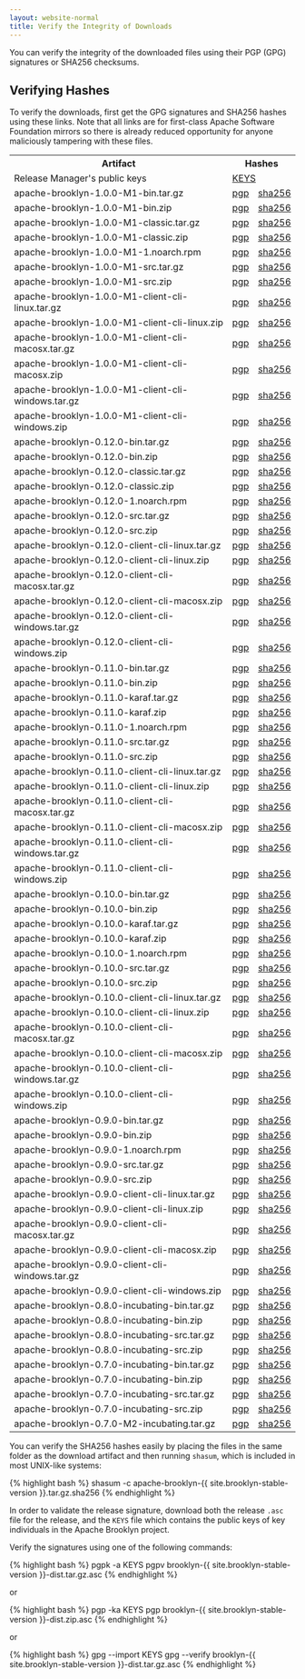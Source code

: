 ```yaml
---
layout: website-normal
title: Verify the Integrity of Downloads
---
```


You can verify the integrity of the downloaded files using their PGP (GPG) signatures or SHA256 checksums.

## Verifying Hashes

To verify the downloads, first get the GPG signatures and SHA256 hashes using these links. 
Note that all links are for first-class Apache Software Foundation mirrors 
so there is already reduced opportunity for anyone maliciously tampering with these files.

<table class="table">
<tr>
<th>Artifact</th>
<th colspan="2">Hashes</th>
</tr>
<tr>
<td>Release Manager's public keys</td>
<td colspan="2"><a href="https://www.apache.org/dist/brooklyn/KEYS">KEYS</a></td>
</tr>
<tr>
<td>apache-brooklyn-1.0.0-M1-bin.tar.gz</td>
<td><a href="https://www.apache.org/dist/brooklyn/apache-brooklyn-1.0.0-M1/apache-brooklyn-1.0.0-M1-bin.tar.gz.asc">pgp</a></td>
<td><a href="https://www.apache.org/dist/brooklyn/apache-brooklyn-1.0.0-M1/apache-brooklyn-1.0.0-M1-bin.tar.gz.sha256">sha256</a></td>
</tr>
<tr>
<td>apache-brooklyn-1.0.0-M1-bin.zip</td>
<td><a href="https://www.apache.org/dist/brooklyn/apache-brooklyn-1.0.0-M1/apache-brooklyn-1.0.0-M1-bin.zip.asc">pgp</a></td>
<td><a href="https://www.apache.org/dist/brooklyn/apache-brooklyn-1.0.0-M1/apache-brooklyn-1.0.0-M1-bin.zip.sha256">sha256</a></td>
</tr>
<tr>
<td>apache-brooklyn-1.0.0-M1-classic.tar.gz</td>
<td><a href="https://www.apache.org/dist/brooklyn/apache-brooklyn-1.0.0-M1/apache-brooklyn-1.0.0-M1-classic.tar.gz.asc">pgp</a></td>
<td><a href="https://www.apache.org/dist/brooklyn/apache-brooklyn-1.0.0-M1/apache-brooklyn-1.0.0-M1-classic.tar.gz.sha256">sha256</a></td>
</tr>
<tr>
<td>apache-brooklyn-1.0.0-M1-classic.zip</td>
<td><a href="https://www.apache.org/dist/brooklyn/apache-brooklyn-1.0.0-M1/apache-brooklyn-1.0.0-M1-classic.zip.asc">pgp</a></td>
<td><a href="https://www.apache.org/dist/brooklyn/apache-brooklyn-1.0.0-M1/apache-brooklyn-1.0.0-M1-classic.zip.sha256">sha256</a></td>
</tr>
<tr>
<td>apache-brooklyn-1.0.0-M1-1.noarch.rpm</td>
<td><a href="https://www.apache.org/dist/brooklyn/apache-brooklyn-1.0.0-M1/apache-brooklyn-1.0.0-M1-1.noarch.rpm.asc">pgp</a></td>
<td><a href="https://www.apache.org/dist/brooklyn/apache-brooklyn-1.0.0-M1/apache-brooklyn-1.0.0-M1-1.noarch.rpm.sha256">sha256</a></td>
</tr>
<tr>
<td>apache-brooklyn-1.0.0-M1-src.tar.gz</td>
<td><a href="https://www.apache.org/dist/brooklyn/apache-brooklyn-1.0.0-M1/apache-brooklyn-1.0.0-M1-src.tar.gz.asc">pgp</a></td>
<td><a href="https://www.apache.org/dist/brooklyn/apache-brooklyn-1.0.0-M1/apache-brooklyn-1.0.0-M1-src.tar.gz.sha256">sha256</a></td>
</tr>
<tr>
<td>apache-brooklyn-1.0.0-M1-src.zip</td>
<td><a href="https://www.apache.org/dist/brooklyn/apache-brooklyn-1.0.0-M1/apache-brooklyn-1.0.0-M1-src.zip.asc">pgp</a></td>
<td><a href="https://www.apache.org/dist/brooklyn/apache-brooklyn-1.0.0-M1/apache-brooklyn-1.0.0-M1-src.zip.sha256">sha256</a></td>
</tr>
<tr>
<td>apache-brooklyn-1.0.0-M1-client-cli-linux.tar.gz</td>
<td><a href="https://www.apache.org/dist/brooklyn/apache-brooklyn-1.0.0-M1/apache-brooklyn-1.0.0-M1-client-cli-linux.tar.gz.asc">pgp</a></td>
<td><a href="https://www.apache.org/dist/brooklyn/apache-brooklyn-1.0.0-M1/apache-brooklyn-1.0.0-M1-client-cli-linux.tar.gz.sha256">sha256</a></td>
</tr>
<tr>
<td>apache-brooklyn-1.0.0-M1-client-cli-linux.zip</td>
<td><a href="https://www.apache.org/dist/brooklyn/apache-brooklyn-1.0.0-M1/apache-brooklyn-1.0.0-M1-client-cli-linux.zip.asc">pgp</a></td>
<td><a href="https://www.apache.org/dist/brooklyn/apache-brooklyn-1.0.0-M1/apache-brooklyn-1.0.0-M1-client-cli-linux.zip.sha256">sha256</a></td>
</tr>
<tr>
<td>apache-brooklyn-1.0.0-M1-client-cli-macosx.tar.gz</td>
<td><a href="https://www.apache.org/dist/brooklyn/apache-brooklyn-1.0.0-M1/apache-brooklyn-1.0.0-M1-client-cli-macosx.tar.gz.asc">pgp</a></td>
<td><a href="https://www.apache.org/dist/brooklyn/apache-brooklyn-1.0.0-M1/apache-brooklyn-1.0.0-M1-client-cli-macosx.tar.gz.sha256">sha256</a></td>
</tr>
<tr>
<td>apache-brooklyn-1.0.0-M1-client-cli-macosx.zip</td>
<td><a href="https://www.apache.org/dist/brooklyn/apache-brooklyn-1.0.0-M1/apache-brooklyn-1.0.0-M1-client-cli-macosx.zip.asc">pgp</a></td>
<td><a href="https://www.apache.org/dist/brooklyn/apache-brooklyn-1.0.0-M1/apache-brooklyn-1.0.0-M1-client-cli-macosx.zip.sha256">sha256</a></td>
</tr>
<tr>
<td>apache-brooklyn-1.0.0-M1-client-cli-windows.tar.gz</td>
<td><a href="https://www.apache.org/dist/brooklyn/apache-brooklyn-1.0.0-M1/apache-brooklyn-1.0.0-M1-client-cli-windows.tar.gz.asc">pgp</a></td>
<td><a href="https://www.apache.org/dist/brooklyn/apache-brooklyn-1.0.0-M1/apache-brooklyn-1.0.0-M1-client-cli-windows.tar.gz.sha256">sha256</a></td>
</tr>
<tr>
<td>apache-brooklyn-1.0.0-M1-client-cli-windows.zip</td>
<td><a href="https://www.apache.org/dist/brooklyn/apache-brooklyn-1.0.0-M1/apache-brooklyn-1.0.0-M1-client-cli-windows.zip.asc">pgp</a></td>
<td><a href="https://www.apache.org/dist/brooklyn/apache-brooklyn-1.0.0-M1/apache-brooklyn-1.0.0-M1-client-cli-windows.zip.sha256">sha256</a></td>
</tr>

<tr>
<td>apache-brooklyn-0.12.0-bin.tar.gz</td>
<td><a href="https://www.apache.org/dist/brooklyn/apache-brooklyn-0.12.0/apache-brooklyn-0.12.0-bin.tar.gz.asc">pgp</a></td>
<td><a href="https://www.apache.org/dist/brooklyn/apache-brooklyn-0.12.0/apache-brooklyn-0.12.0-bin.tar.gz.sha256">sha256</a></td>
</tr>
<tr>
<td>apache-brooklyn-0.12.0-bin.zip</td>
<td><a href="https://www.apache.org/dist/brooklyn/apache-brooklyn-0.12.0/apache-brooklyn-0.12.0-bin.zip.asc">pgp</a></td>
<td><a href="https://www.apache.org/dist/brooklyn/apache-brooklyn-0.12.0/apache-brooklyn-0.12.0-bin.zip.sha256">sha256</a></td>
</tr>
<tr>
<td>apache-brooklyn-0.12.0-classic.tar.gz</td>
<td><a href="https://www.apache.org/dist/brooklyn/apache-brooklyn-0.12.0/apache-brooklyn-0.12.0-classic.tar.gz.asc">pgp</a></td>
<td><a href="https://www.apache.org/dist/brooklyn/apache-brooklyn-0.12.0/apache-brooklyn-0.12.0-classic.tar.gz.sha256">sha256</a></td>
</tr>
<tr>
<td>apache-brooklyn-0.12.0-classic.zip</td>
<td><a href="https://www.apache.org/dist/brooklyn/apache-brooklyn-0.12.0/apache-brooklyn-0.12.0-classic.zip.asc">pgp</a></td>
<td><a href="https://www.apache.org/dist/brooklyn/apache-brooklyn-0.12.0/apache-brooklyn-0.12.0-classic.zip.sha256">sha256</a></td>
</tr>
<tr>
<td>apache-brooklyn-0.12.0-1.noarch.rpm</td>
<td><a href="https://www.apache.org/dist/brooklyn/apache-brooklyn-0.12.0/apache-brooklyn-0.12.0-1.noarch.rpm.asc">pgp</a></td>
<td><a href="https://www.apache.org/dist/brooklyn/apache-brooklyn-0.12.0/apache-brooklyn-0.12.0-1.noarch.rpm.sha256">sha256</a></td>
</tr>
<tr>
<td>apache-brooklyn-0.12.0-src.tar.gz</td>
<td><a href="https://www.apache.org/dist/brooklyn/apache-brooklyn-0.12.0/apache-brooklyn-0.12.0-src.tar.gz.asc">pgp</a></td>
<td><a href="https://www.apache.org/dist/brooklyn/apache-brooklyn-0.12.0/apache-brooklyn-0.12.0-src.tar.gz.sha256">sha256</a></td>
</tr>
<tr>
<td>apache-brooklyn-0.12.0-src.zip</td>
<td><a href="https://www.apache.org/dist/brooklyn/apache-brooklyn-0.12.0/apache-brooklyn-0.12.0-src.zip.asc">pgp</a></td>
<td><a href="https://www.apache.org/dist/brooklyn/apache-brooklyn-0.12.0/apache-brooklyn-0.12.0-src.zip.sha256">sha256</a></td>
</tr>
<tr>
<td>apache-brooklyn-0.12.0-client-cli-linux.tar.gz</td>
<td><a href="https://www.apache.org/dist/brooklyn/apache-brooklyn-0.12.0/apache-brooklyn-0.12.0-client-cli-linux.tar.gz.asc">pgp</a></td>
<td><a href="https://www.apache.org/dist/brooklyn/apache-brooklyn-0.12.0/apache-brooklyn-0.12.0-client-cli-linux.tar.gz.sha256">sha256</a></td>
</tr>
<tr>
<td>apache-brooklyn-0.12.0-client-cli-linux.zip</td>
<td><a href="https://www.apache.org/dist/brooklyn/apache-brooklyn-0.12.0/apache-brooklyn-0.12.0-client-cli-linux.zip.asc">pgp</a></td>
<td><a href="https://www.apache.org/dist/brooklyn/apache-brooklyn-0.12.0/apache-brooklyn-0.12.0-client-cli-linux.zip.sha256">sha256</a></td>
</tr>
<tr>
<td>apache-brooklyn-0.12.0-client-cli-macosx.tar.gz</td>
<td><a href="https://www.apache.org/dist/brooklyn/apache-brooklyn-0.12.0/apache-brooklyn-0.12.0-client-cli-macosx.tar.gz.asc">pgp</a></td>
<td><a href="https://www.apache.org/dist/brooklyn/apache-brooklyn-0.12.0/apache-brooklyn-0.12.0-client-cli-macosx.tar.gz.sha256">sha256</a></td>
</tr>
<tr>
<td>apache-brooklyn-0.12.0-client-cli-macosx.zip</td>
<td><a href="https://www.apache.org/dist/brooklyn/apache-brooklyn-0.12.0/apache-brooklyn-0.12.0-client-cli-macosx.zip.asc">pgp</a></td>
<td><a href="https://www.apache.org/dist/brooklyn/apache-brooklyn-0.12.0/apache-brooklyn-0.12.0-client-cli-macosx.zip.sha256">sha256</a></td>
</tr>
<tr>
<td>apache-brooklyn-0.12.0-client-cli-windows.tar.gz</td>
<td><a href="https://www.apache.org/dist/brooklyn/apache-brooklyn-0.12.0/apache-brooklyn-0.12.0-client-cli-windows.tar.gz.asc">pgp</a></td>
<td><a href="https://www.apache.org/dist/brooklyn/apache-brooklyn-0.12.0/apache-brooklyn-0.12.0-client-cli-windows.tar.gz.sha256">sha256</a></td>
</tr>
<tr>
<td>apache-brooklyn-0.12.0-client-cli-windows.zip</td>
<td><a href="https://www.apache.org/dist/brooklyn/apache-brooklyn-0.12.0/apache-brooklyn-0.12.0-client-cli-windows.zip.asc">pgp</a></td>
<td><a href="https://www.apache.org/dist/brooklyn/apache-brooklyn-0.12.0/apache-brooklyn-0.12.0-client-cli-windows.zip.sha256">sha256</a></td>
</tr>

<tr>
<td>apache-brooklyn-0.11.0-bin.tar.gz</td>
<td><a href="https://www.apache.org/dist/brooklyn/apache-brooklyn-0.11.0/apache-brooklyn-0.11.0-bin.tar.gz.asc">pgp</a></td>
<td><a href="https://www.apache.org/dist/brooklyn/apache-brooklyn-0.11.0/apache-brooklyn-0.11.0-bin.tar.gz.sha256">sha256</a></td>
</tr>
<tr>
<td>apache-brooklyn-0.11.0-bin.zip</td>
<td><a href="https://www.apache.org/dist/brooklyn/apache-brooklyn-0.11.0/apache-brooklyn-0.11.0-bin.zip.asc">pgp</a></td>
<td><a href="https://www.apache.org/dist/brooklyn/apache-brooklyn-0.11.0/apache-brooklyn-0.11.0-bin.zip.sha256">sha256</a></td>
</tr>
<tr>
<td>apache-brooklyn-0.11.0-karaf.tar.gz</td>
<td><a href="https://www.apache.org/dist/brooklyn/apache-brooklyn-0.11.0/apache-brooklyn-0.11.0-karaf.tar.gz.asc">pgp</a></td>
<td><a href="https://www.apache.org/dist/brooklyn/apache-brooklyn-0.11.0/apache-brooklyn-0.11.0-karaf.tar.gz.sha256">sha256</a></td>
</tr>
<tr>
<td>apache-brooklyn-0.11.0-karaf.zip</td>
<td><a href="https://www.apache.org/dist/brooklyn/apache-brooklyn-0.11.0/apache-brooklyn-0.11.0-karaf.zip.asc">pgp</a></td>
<td><a href="https://www.apache.org/dist/brooklyn/apache-brooklyn-0.11.0/apache-brooklyn-0.11.0-karaf.zip.sha256">sha256</a></td>
</tr>
<tr>
<td>apache-brooklyn-0.11.0-1.noarch.rpm</td>
<td><a href="https://www.apache.org/dist/brooklyn/apache-brooklyn-0.11.0/apache-brooklyn-0.11.0-1.noarch.rpm.asc">pgp</a></td>
<td><a href="https://www.apache.org/dist/brooklyn/apache-brooklyn-0.11.0/apache-brooklyn-0.11.0-1.noarch.rpm.sha256">sha256</a></td>
</tr>
<tr>
<td>apache-brooklyn-0.11.0-src.tar.gz</td>
<td><a href="https://www.apache.org/dist/brooklyn/apache-brooklyn-0.11.0/apache-brooklyn-0.11.0-src.tar.gz.asc">pgp</a></td>
<td><a href="https://www.apache.org/dist/brooklyn/apache-brooklyn-0.11.0/apache-brooklyn-0.11.0-src.tar.gz.sha256">sha256</a></td>
</tr>
<tr>
<td>apache-brooklyn-0.11.0-src.zip</td>
<td><a href="https://www.apache.org/dist/brooklyn/apache-brooklyn-0.11.0/apache-brooklyn-0.11.0-src.zip.asc">pgp</a></td>
<td><a href="https://www.apache.org/dist/brooklyn/apache-brooklyn-0.11.0/apache-brooklyn-0.11.0-src.zip.sha256">sha256</a></td>
</tr>
<tr>
<td>apache-brooklyn-0.11.0-client-cli-linux.tar.gz</td>
<td><a href="https://www.apache.org/dist/brooklyn/apache-brooklyn-0.11.0/apache-brooklyn-0.11.0-client-cli-linux.tar.gz.asc">pgp</a></td>
<td><a href="https://www.apache.org/dist/brooklyn/apache-brooklyn-0.11.0/apache-brooklyn-0.11.0-client-cli-linux.tar.gz.sha256">sha256</a></td>
</tr>
<tr>
<td>apache-brooklyn-0.11.0-client-cli-linux.zip</td>
<td><a href="https://www.apache.org/dist/brooklyn/apache-brooklyn-0.11.0/apache-brooklyn-0.11.0-client-cli-linux.zip.asc">pgp</a></td>
<td><a href="https://www.apache.org/dist/brooklyn/apache-brooklyn-0.11.0/apache-brooklyn-0.11.0-client-cli-linux.zip.sha256">sha256</a></td>
</tr>
<tr>
<td>apache-brooklyn-0.11.0-client-cli-macosx.tar.gz</td>
<td><a href="https://www.apache.org/dist/brooklyn/apache-brooklyn-0.11.0/apache-brooklyn-0.11.0-client-cli-macosx.tar.gz.asc">pgp</a></td>
<td><a href="https://www.apache.org/dist/brooklyn/apache-brooklyn-0.11.0/apache-brooklyn-0.11.0-client-cli-macosx.tar.gz.sha256">sha256</a></td>
</tr>
<tr>
<td>apache-brooklyn-0.11.0-client-cli-macosx.zip</td>
<td><a href="https://www.apache.org/dist/brooklyn/apache-brooklyn-0.11.0/apache-brooklyn-0.11.0-client-cli-macosx.zip.asc">pgp</a></td>
<td><a href="https://www.apache.org/dist/brooklyn/apache-brooklyn-0.11.0/apache-brooklyn-0.11.0-client-cli-macosx.zip.sha256">sha256</a></td>
</tr>
<tr>
<td>apache-brooklyn-0.11.0-client-cli-windows.tar.gz</td>
<td><a href="https://www.apache.org/dist/brooklyn/apache-brooklyn-0.11.0/apache-brooklyn-0.11.0-client-cli-windows.tar.gz.asc">pgp</a></td>
<td><a href="https://www.apache.org/dist/brooklyn/apache-brooklyn-0.11.0/apache-brooklyn-0.11.0-client-cli-windows.tar.gz.sha256">sha256</a></td>
</tr>
<tr>
<td>apache-brooklyn-0.11.0-client-cli-windows.zip</td>
<td><a href="https://www.apache.org/dist/brooklyn/apache-brooklyn-0.11.0/apache-brooklyn-0.11.0-client-cli-windows.zip.asc">pgp</a></td>
<td><a href="https://www.apache.org/dist/brooklyn/apache-brooklyn-0.11.0/apache-brooklyn-0.11.0-client-cli-windows.zip.sha256">sha256</a></td>
</tr>

<tr>
<td>apache-brooklyn-0.10.0-bin.tar.gz</td>
<td><a href="https://archive.apache.org/dist/brooklyn/apache-brooklyn-0.10.0/apache-brooklyn-0.10.0-bin.tar.gz.asc">pgp</a></td>
<td><a href="https://archive.apache.org/dist/brooklyn/apache-brooklyn-0.10.0/apache-brooklyn-0.10.0-bin.tar.gz.sha256">sha256</a></td>
</tr>
<tr>
<td>apache-brooklyn-0.10.0-bin.zip</td>
<td><a href="https://archive.apache.org/dist/brooklyn/apache-brooklyn-0.10.0/apache-brooklyn-0.10.0-bin.zip.asc">pgp</a></td>
<td><a href="https://archive.apache.org/dist/brooklyn/apache-brooklyn-0.10.0/apache-brooklyn-0.10.0-bin.zip.sha256">sha256</a></td>
</tr>
<tr>
<td>apache-brooklyn-0.10.0-karaf.tar.gz</td>
<td><a href="https://archive.apache.org/dist/brooklyn/apache-brooklyn-0.10.0/apache-brooklyn-0.10.0-karaf.tar.gz.asc">pgp</a></td>
<td><a href="https://archive.apache.org/dist/brooklyn/apache-brooklyn-0.10.0/apache-brooklyn-0.10.0-karaf.tar.gz.sha256">sha256</a></td>
</tr>
<tr>
<td>apache-brooklyn-0.10.0-karaf.zip</td>
<td><a href="https://archive.apache.org/dist/brooklyn/apache-brooklyn-0.10.0/apache-brooklyn-0.10.0-karaf.zip.asc">pgp</a></td>
<td><a href="https://archive.apache.org/dist/brooklyn/apache-brooklyn-0.10.0/apache-brooklyn-0.10.0-karaf.zip.sha256">sha256</a></td>
</tr>
<tr>
<td>apache-brooklyn-0.10.0-1.noarch.rpm</td>
<td><a href="https://archive.apache.org/dist/brooklyn/apache-brooklyn-0.10.0/apache-brooklyn-0.10.0-1.noarch.rpm.asc">pgp</a></td>
<td><a href="https://archive.apache.org/dist/brooklyn/apache-brooklyn-0.10.0/apache-brooklyn-0.10.0-1.noarch.rpm.sha256">sha256</a></td>
</tr>
<tr>
<td>apache-brooklyn-0.10.0-src.tar.gz</td>
<td><a href="https://archive.apache.org/dist/brooklyn/apache-brooklyn-0.10.0/apache-brooklyn-0.10.0-src.tar.gz.asc">pgp</a></td>
<td><a href="https://archive.apache.org/dist/brooklyn/apache-brooklyn-0.10.0/apache-brooklyn-0.10.0-src.tar.gz.sha256">sha256</a></td>
</tr>
<tr>
<td>apache-brooklyn-0.10.0-src.zip</td>
<td><a href="https://archive.apache.org/dist/brooklyn/apache-brooklyn-0.10.0/apache-brooklyn-0.10.0-src.zip.asc">pgp</a></td>
<td><a href="https://archive.apache.org/dist/brooklyn/apache-brooklyn-0.10.0/apache-brooklyn-0.10.0-src.zip.sha256">sha256</a></td>
</tr>
<tr>
<td>apache-brooklyn-0.10.0-client-cli-linux.tar.gz</td>
<td><a href="https://archive.apache.org/dist/brooklyn/apache-brooklyn-0.10.0/apache-brooklyn-0.10.0-client-cli-linux.tar.gz.asc">pgp</a></td>
<td><a href="https://archive.apache.org/dist/brooklyn/apache-brooklyn-0.10.0/apache-brooklyn-0.10.0-client-cli-linux.tar.gz.sha256">sha256</a></td>
</tr>
<tr>
<td>apache-brooklyn-0.10.0-client-cli-linux.zip</td>
<td><a href="https://archive.apache.org/dist/brooklyn/apache-brooklyn-0.10.0/apache-brooklyn-0.10.0-client-cli-linux.zip.asc">pgp</a></td>
<td><a href="https://archive.apache.org/dist/brooklyn/apache-brooklyn-0.10.0/apache-brooklyn-0.10.0-client-cli-linux.zip.sha256">sha256</a></td>
</tr>
<tr>
<td>apache-brooklyn-0.10.0-client-cli-macosx.tar.gz</td>
<td><a href="https://archive.apache.org/dist/brooklyn/apache-brooklyn-0.10.0/apache-brooklyn-0.10.0-client-cli-macosx.tar.gz.asc">pgp</a></td>
<td><a href="https://archive.apache.org/dist/brooklyn/apache-brooklyn-0.10.0/apache-brooklyn-0.10.0-client-cli-macosx.tar.gz.sha256">sha256</a></td>
</tr>
<tr>
<td>apache-brooklyn-0.10.0-client-cli-macosx.zip</td>
<td><a href="https://archive.apache.org/dist/brooklyn/apache-brooklyn-0.10.0/apache-brooklyn-0.10.0-client-cli-macosx.zip.asc">pgp</a></td>
<td><a href="https://archive.apache.org/dist/brooklyn/apache-brooklyn-0.10.0/apache-brooklyn-0.10.0-client-cli-macosx.zip.sha256">sha256</a></td>
</tr>
<tr>
<td>apache-brooklyn-0.10.0-client-cli-windows.tar.gz</td>
<td><a href="https://archive.apache.org/dist/brooklyn/apache-brooklyn-0.10.0/apache-brooklyn-0.10.0-client-cli-windows.tar.gz.asc">pgp</a></td>
<td><a href="https://archive.apache.org/dist/brooklyn/apache-brooklyn-0.10.0/apache-brooklyn-0.10.0-client-cli-windows.tar.gz.sha256">sha256</a></td>
</tr>
<tr>
<td>apache-brooklyn-0.10.0-client-cli-windows.zip</td>
<td><a href="https://archive.apache.org/dist/brooklyn/apache-brooklyn-0.10.0/apache-brooklyn-0.10.0-client-cli-windows.zip.asc">pgp</a></td>
<td><a href="https://archive.apache.org/dist/brooklyn/apache-brooklyn-0.10.0/apache-brooklyn-0.10.0-client-cli-windows.zip.sha256">sha256</a></td>
</tr>

<tr>
<td>apache-brooklyn-0.9.0-bin.tar.gz</td>
<td><a href="https://archive.apache.org/dist/brooklyn/apache-brooklyn-0.9.0/apache-brooklyn-0.9.0-bin.tar.gz.asc">pgp</a></td>
<td><a href="https://archive.apache.org/dist/brooklyn/apache-brooklyn-0.9.0/apache-brooklyn-0.9.0-bin.tar.gz.sha256">sha256</a></td>
</tr>
<tr>
<td>apache-brooklyn-0.9.0-bin.zip</td>
<td><a href="https://archive.apache.org/dist/brooklyn/apache-brooklyn-0.9.0/apache-brooklyn-0.9.0-bin.zip.asc">pgp</a></td>
<td><a href="https://archive.apache.org/dist/brooklyn/apache-brooklyn-0.9.0/apache-brooklyn-0.9.0-bin.zip.sha256">sha256</a></td>
</tr>
<tr>
<td>apache-brooklyn-0.9.0-1.noarch.rpm</td>
<td><a href="https://archive.apache.org/dist/brooklyn/apache-brooklyn-0.9.0/apache-brooklyn-0.9.0-1.noarch.rpm.asc">pgp</a></td>
<td><a href="https://archive.apache.org/dist/brooklyn/apache-brooklyn-0.9.0/apache-brooklyn-0.9.0-1.noarch.rpm.sha256">sha256</a></td>
</tr>
<tr>
<td>apache-brooklyn-0.9.0-src.tar.gz</td>
<td><a href="https://archive.apache.org/dist/brooklyn/apache-brooklyn-0.9.0/apache-brooklyn-0.9.0-src.tar.gz.asc">pgp</a></td>
<td><a href="https://archive.apache.org/dist/brooklyn/apache-brooklyn-0.9.0/apache-brooklyn-0.9.0-src.tar.gz.sha256">sha256</a></td>
</tr>
<tr>
<td>apache-brooklyn-0.9.0-src.zip</td>
<td><a href="https://archive.apache.org/dist/brooklyn/apache-brooklyn-0.9.0/apache-brooklyn-0.9.0-src.zip.asc">pgp</a></td>
<td><a href="https://archive.apache.org/dist/brooklyn/apache-brooklyn-0.9.0/apache-brooklyn-0.9.0-src.zip.sha256">sha256</a></td>
</tr>
<tr>
<td>apache-brooklyn-0.9.0-client-cli-linux.tar.gz</td>
<td><a href="https://archive.apache.org/dist/brooklyn/apache-brooklyn-0.9.0/apache-brooklyn-0.9.0-client-cli-linux.tar.gz.asc">pgp</a></td>
<td><a href="https://archive.apache.org/dist/brooklyn/apache-brooklyn-0.9.0/apache-brooklyn-0.9.0-client-cli-linux.tar.gz.sha256">sha256</a></td>
</tr>
<tr>
<td>apache-brooklyn-0.9.0-client-cli-linux.zip</td>
<td><a href="https://archive.apache.org/dist/brooklyn/apache-brooklyn-0.9.0/apache-brooklyn-0.9.0-client-cli-linux.zip.asc">pgp</a></td>
<td><a href="https://archive.apache.org/dist/brooklyn/apache-brooklyn-0.9.0/apache-brooklyn-0.9.0-client-cli-linux.zip.sha256">sha256</a></td>
</tr>
<tr>
<td>apache-brooklyn-0.9.0-client-cli-macosx.tar.gz</td>
<td><a href="https://archive.apache.org/dist/brooklyn/apache-brooklyn-0.9.0/apache-brooklyn-0.9.0-client-cli-macosx.tar.gz.asc">pgp</a></td>
<td><a href="https://archive.apache.org/dist/brooklyn/apache-brooklyn-0.9.0/apache-brooklyn-0.9.0-client-cli-macosx.tar.gz.sha256">sha256</a></td>
</tr>
<tr>
<td>apache-brooklyn-0.9.0-client-cli-macosx.zip</td>
<td><a href="https://archive.apache.org/dist/brooklyn/apache-brooklyn-0.9.0/apache-brooklyn-0.9.0-client-cli-macosx.zip.asc">pgp</a></td>
<td><a href="https://archive.apache.org/dist/brooklyn/apache-brooklyn-0.9.0/apache-brooklyn-0.9.0-client-cli-macosx.zip.sha256">sha256</a></td>
</tr>
<tr>
<td>apache-brooklyn-0.9.0-client-cli-windows.tar.gz</td>
<td><a href="https://archive.apache.org/dist/brooklyn/apache-brooklyn-0.9.0/apache-brooklyn-0.9.0-client-cli-windows.tar.gz.asc">pgp</a></td>
<td><a href="https://archive.apache.org/dist/brooklyn/apache-brooklyn-0.9.0/apache-brooklyn-0.9.0-client-cli-windows.tar.gz.sha256">sha256</a></td>
</tr>
<tr>
<td>apache-brooklyn-0.9.0-client-cli-windows.zip</td>
<td><a href="https://archive.apache.org/dist/brooklyn/apache-brooklyn-0.9.0/apache-brooklyn-0.9.0-client-cli-windows.zip.asc">pgp</a></td>
<td><a href="https://archive.apache.org/dist/brooklyn/apache-brooklyn-0.9.0/apache-brooklyn-0.9.0-client-cli-windows.zip.sha256">sha256</a></td>
</tr>

<tr>
<td>apache-brooklyn-0.8.0-incubating-bin.tar.gz</td>
<td><a href="https://archive.apache.org/dist/brooklyn/apache-brooklyn-0.8.0-incubating/apache-brooklyn-0.8.0-incubating-bin.tar.gz.asc">pgp</a></td>
<td><a href="https://archive.apache.org/dist/brooklyn/apache-brooklyn-0.8.0-incubating/apache-brooklyn-0.8.0-incubating-bin.tar.gz.sha256">sha256</a></td>
</tr>
<tr>
<td>apache-brooklyn-0.8.0-incubating-bin.zip</td>
<td><a href="https://archive.apache.org/dist/brooklyn/apache-brooklyn-0.8.0-incubating/apache-brooklyn-0.8.0-incubating-bin.zip.asc">pgp</a></td>
<td><a href="https://archive.apache.org/dist/brooklyn/apache-brooklyn-0.8.0-incubating/apache-brooklyn-0.8.0-incubating-bin.zip.sha256">sha256</a></td>
</tr>
<tr>
<td>apache-brooklyn-0.8.0-incubating-src.tar.gz</td>
<td><a href="https://archive.apache.org/dist/brooklyn/apache-brooklyn-0.8.0-incubating/apache-brooklyn-0.8.0-incubating-src.tar.gz.asc">pgp</a></td>
<td><a href="https://archive.apache.org/dist/brooklyn/apache-brooklyn-0.8.0-incubating/apache-brooklyn-0.8.0-incubating-src.tar.gz.sha256">sha256</a></td>
</tr>
<tr>
<td>apache-brooklyn-0.8.0-incubating-src.zip</td>
<td><a href="https://archive.apache.org/dist/brooklyn/apache-brooklyn-0.8.0-incubating/apache-brooklyn-0.8.0-incubating-src.zip.asc">pgp</a></td>
<td><a href="https://archive.apache.org/dist/brooklyn/apache-brooklyn-0.8.0-incubating/apache-brooklyn-0.8.0-incubating-src.zip.sha256">sha256</a></td>
</tr>

<tr>
<td>apache-brooklyn-0.7.0-incubating-bin.tar.gz</td>
<td><a href="https://archive.apache.org/dist/brooklyn/apache-brooklyn-0.7.0-incubating/apache-brooklyn-0.7.0-incubating-bin.tar.gz.asc">pgp</a></td>
<td><a href="https://archive.apache.org/dist/brooklyn/apache-brooklyn-0.7.0-incubating/apache-brooklyn-0.7.0-incubating-bin.tar.gz.sha256">sha256</a></td>
</tr>
<tr>
<td>apache-brooklyn-0.7.0-incubating-bin.zip</td>
<td><a href="https://archive.apache.org/dist/brooklyn/apache-brooklyn-0.7.0-incubating/apache-brooklyn-0.7.0-incubating-bin.zip.asc">pgp</a></td>
<td><a href="https://archive.apache.org/dist/brooklyn/apache-brooklyn-0.7.0-incubating/apache-brooklyn-0.7.0-incubating-bin.zip.sha256">sha256</a></td>
</tr>
<tr>
<td>apache-brooklyn-0.7.0-incubating-src.tar.gz</td>
<td><a href="https://archive.apache.org/dist/brooklyn/apache-brooklyn-0.7.0-incubating/apache-brooklyn-0.7.0-incubating-src.tar.gz.asc">pgp</a></td>
<td><a href="https://archive.apache.org/dist/brooklyn/apache-brooklyn-0.7.0-incubating/apache-brooklyn-0.7.0-incubating-src.tar.gz.sha256">sha256</a></td>
</tr>
<tr>
<td>apache-brooklyn-0.7.0-incubating-src.zip</td>
<td><a href="https://archive.apache.org/dist/brooklyn/apache-brooklyn-0.7.0-incubating/apache-brooklyn-0.7.0-incubating-src.zip.asc">pgp</a></td>
<td><a href="https://archive.apache.org/dist/brooklyn/apache-brooklyn-0.7.0-incubating/apache-brooklyn-0.7.0-incubating-src.zip.sha256">sha256</a></td>
</tr>
<tr>
<td>apache-brooklyn-0.7.0-M2-incubating.tar.gz</td>
<td><a href="https://archive.apache.org/dist/brooklyn/0.7.0-M2-incubating/apache-brooklyn-0.7.0-M2-incubating.tar.gz.asc">pgp</a></td>
<td><a href="https://archive.apache.org/dist/brooklyn/0.7.0-M2-incubating/apache-brooklyn-0.7.0-M2-incubating.tar.gz.sha256">sha256</a></td>
</tr>
</table>


You can verify the SHA256 hashes easily by placing the files in the same folder as the download artifact and
then running `shasum`, which is included in most UNIX-like systems:

{% highlight bash %}
shasum -c apache-brooklyn-{{ site.brooklyn-stable-version }}.tar.gz.sha256
{% endhighlight %}


In order to validate the release signature, download both the release `.asc` file for the release, and the `KEYS` file
which contains the public keys of key individuals in the Apache Brooklyn project.

Verify the signatures using one of the following commands:

{% highlight bash %}
pgpk -a KEYS
pgpv brooklyn-{{ site.brooklyn-stable-version }}-dist.tar.gz.asc
{% endhighlight %}

or

{% highlight bash %}
pgp -ka KEYS
pgp brooklyn-{{ site.brooklyn-stable-version }}-dist.zip.asc
{% endhighlight %}

or

{% highlight bash %}
gpg --import KEYS
gpg --verify brooklyn-{{ site.brooklyn-stable-version }}-dist.tar.gz.asc
{% endhighlight %}
